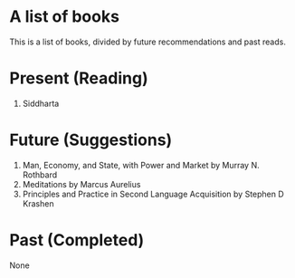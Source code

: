 # A list of books  
This is a list of books, divided by future recommendations and past reads.  
  
  
# Present (Reading)
1. Siddharta

# Future (Suggestions)
1. Man, Economy, and State, with Power and Market by Murray N. Rothbard
1. Meditations by Marcus Aurelius
1. Principles and Practice in Second Language Acquisition by Stephen D Krashen

# Past (Completed)
None
